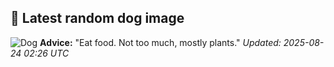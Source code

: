 ## 🐶 Latest random dog image
![Dog](https://images.dog.ceo/breeds/mudhol-indian/Indian-Mudhol.jpg)
**Advice:** "Eat food. Not too much, mostly plants."
*Updated: 2025-08-24 02:26 UTC*
